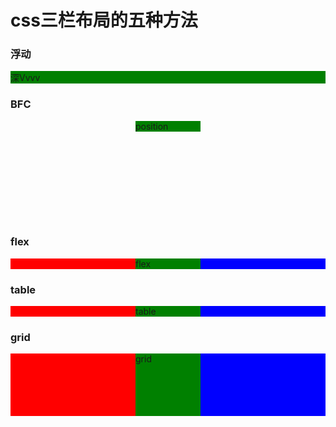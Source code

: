 # css三栏布局的五种方法
<section>
    <style>
        .float:after{
            content: '';
            display: block;
            clear: both;
        }
        .float .left {
            float: left;
            width: 100px;
            background-color: red;
        }
        .float .right {
            width: 100px;
            float: right;
            background-color: blue;
        }
        .float .main {
            background-color: green;
        }
    </style>
    <article>
        <h1>浮动</h1>
        <div class="container float">
            <div class="left"></div>
            <div class="right"></div>
            <div class="main">深Vvvv</div>
        </div>
    </article>
</section>
    <section>
        <style>
            .position{
                position: relative;
            }
            .position>div{
                position: absolute;
            }
            .position .left {
                left: 0;
                width: 200px;
                background-color: red;
            }
            .position .right {
                right: 0;
                width: 200px;
                background-color: blue;
            }
            .position .main {
                left: 200px;
                right: 200px;
                background-color: green;
            }
        </style>
        <article>
            <h1>BFC</h1>
            <div class="container position">
                <div class="left"></div>
                <div class="right"></div>
                <div class="main">position</div>
            </div>
        </article>
    </section>
<section>
    <style>
        .flex-container{
            margin-top: 200px;
        }
        .flex{
            display: flex;
        }
        .flex .left {
            width: 200px;
            background-color: red;
        }
        .flex .right {
            width: 200px;
            background-color: blue;
        }
        .flex .main {
            flex: 1;
            background-color: green;
        }
    </style>
    <article class="flex-container">
        <h1>flex</h1>
        <div class="container flex">
            <div class="left"></div>
            <div class="main">flex</div>
            <div class="right"></div>
        </div>
    </article>
</section>
<section>
    <style>
        .table{
            width: 100%;
            display: table;
        }
        .table .left,.table .right,.table .main{
            display: table-cell;
        }
        .table .left{
            width: 200px;
            background-color: red;
        }
        .table .right {
            width: 200px;
            background-color: blue;
        }
        .table .main {
            background-color: green;
        }
    </style>
    <article>
        <h1>table</h1>
        <div class="container table">
            <div class="left"></div>
            <div class="main">table</div>
            <div class="right"></div>
        </div>
    </article>
</section>
<section>
    <style>
        .grid{
            width: 100%;
            display: grid;
            grid-template-rows: 100px;
            grid-template-columns: 200px auto 200px;
        }
        .grid .left{
            background-color: red;
        }
        .grid .right {
            background-color: blue;
        }
        .grid .main {
            background-color: green;
        }
    </style>
    <article>
        <h1>grid</h1>
        <div class="container grid">
            <div class="left"></div>
            <div class="main">grid</div>
            <div class="right"></div>
        </div>
    </article>
</section>
